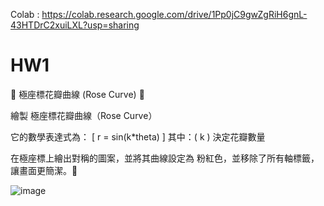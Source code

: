 Colab : https://colab.research.google.com/drive/1Pp0jC9gwZgRiH6gnL-43HTDrC2xuiLXL?usp=sharing

# HW1

🌸 極座標花瓣曲線 (Rose Curve) 🎨

繪製 極座標花瓣曲線（Rose Curve）

它的數學表達式為： [ r = sin(k*theta) ] 其中：( k ) 決定花瓣數量

在極座標上繪出對稱的圖案，並將其曲線設定為 粉紅色，並移除了所有軸標籤，讓畫面更簡潔。🌷

![image](https://github.com/user-attachments/assets/9835df95-d171-4c2c-94cd-881d4b8fd16b)

